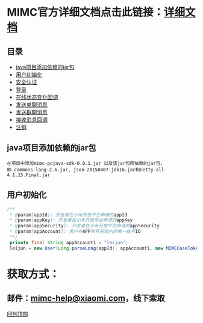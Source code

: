 # MIMC官方详细文档点击此链接：[详细文档](https://github.com/Xiaomi-mimc/operation-manual)

## 目录
* [java项目添加依赖的jar包](#java项目添加依赖的jar包)
* [用户初始化](#用户初始化)
* [安全认证](#安全认证)
* [登录](#登录)
* [在线状态变化回调](#在线状态变化回调)
* [发送单聊消息](#发送单聊消息)
* [发送群聊消息](#发送群聊消息)
* [接收消息回调](#接收消息回调)
* [注销](#注销)

## java项目添加依赖的jar包
```
在项目中添加mimc-pcjava-sdk-0.0.1.jar 以及该jar包所依赖的jar包，
即 commons-lang-2.6.jar, json-20150407-jdk16.jar和netty-all-4.1.15.Final.jar
```

## 用户初始化

``` java 
/**
 * @param[appId]: 开发者在小米开放平台申请的appId
 * @param[appKey]: 开发者在小米开放平台申请的appKey
 * @param[appSecurity]: 开发者在小米开放平台申请的appSecurity
 * @param[appAccount]: 用户在APP帐号系统内的唯一帐号ID
 **/
 private final String appAccount1 = "leijun";
 leijun = new User(Long.parseLong(appId), appAccount1, new MIMCCaseTokenFetcher(appId, appKey, appSecurity, url, appAccount1));
```





# 获取方式：
## 邮件：mimc-help@xiaomi.com，线下索取

[回到顶部](#readme)

